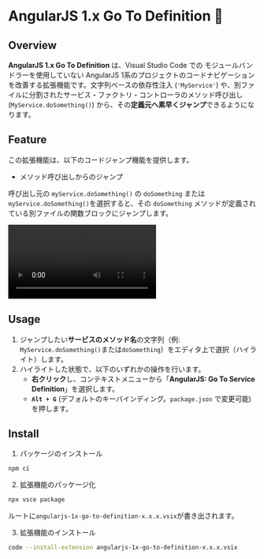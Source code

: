 # AngularJS 1.x Go To Definition 🚀

## Overview

**AngularJS 1.x Go To Definition** は、Visual Studio Code での モジュールバンドラーを使用していない AngularJS 1系のプロジェクトのコードナビゲーションを改善する拡張機能です。文字列ベースの依存性注入 (`'MyService'`) や、別ファイルに分割されたサービス・ファクトリ・コントローラのメソッド呼び出し (`MyService.doSomething()`) から、その**定義元へ素早くジャンプ**できるようになります。

## Feature

この拡張機能は、以下のコードジャンプ機能を提供します。

- メソッド呼び出しからのジャンプ

呼び出し元の `myService.doSomething()` の `doSomething` または`myService.doSomething()`を選択すると、その `doSomething` メソッドが定義されている別ファイルの関数ブロックにジャンプします。

<video src="GUIDE.mov" controls="true"></video>

## Usage

1.  ジャンプしたい**サービスのメソッド名**の文字列（例: `MyService.doSomething()`または`doSomething`）をエディタ上で選択（ハイライト）します。
2.  ハイライトした状態で、以下のいずれかの操作を行います。
    - **右クリック**し、コンテキストメニューから「**AngularJS: Go To Service Definition**」を選択します。
    - **`Alt + G`** (デフォルトのキーバインディング。`package.json` で変更可能) を押します。

## Install

1. パッケージのインストール

```bash
npm ci
```

2. 拡張機能のパッケージ化

```bash
npx vsce package
```

ルートに`angularjs-1x-go-to-definition-x.x.x.vsix`が書き出されます。

3.  拡張機能のインストール

```bash
code --install-extension angularjs-1x-go-to-definition-x.x.x.vsix
```
